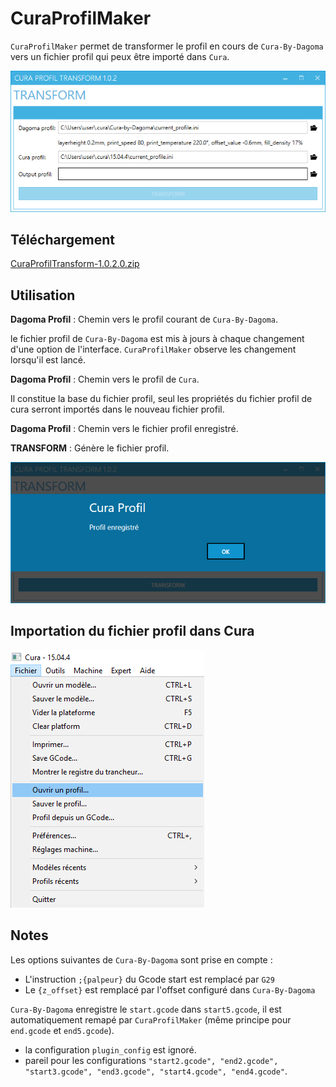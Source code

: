 # CuraProfilMaker

`CuraProfilMaker` permet de transformer le profil en cours de `Cura-By-Dagoma` vers un fichier profil qui peux être importé dans `Cura`.

![](docs/assets/screenshot_cura_profil_transform.png)

## Téléchargement ##

[CuraProfilTransform-1.0.2.0.zip](dist/CuraProfilTransform-1.0.2.0.zip)

## Utilisation ##

**Dagoma Profil** : Chemin vers le profil courant de `Cura-By-Dagoma`.

le fichier profil de `Cura-By-Dagoma` est mis à jours à chaque changement d'une option de l'interface.
`CuraProfilMaker` observe les changement lorsqu'il est lancé.

**Dagoma Profil** : Chemin vers le profil de `Cura`.

Il constitue la base du fichier profil, seul les propriétés du fichier profil de cura serront importés dans le nouveau fichier profil.

**Dagoma Profil** : Chemin vers le fichier profil enregistré.

**TRANSFORM** : Génère le fichier profil. 

![](docs/assets/screenshot_cura_profil_transform_save.png)

## Importation du fichier profil dans Cura ##

![](docs/assets/Cura_load_profile.png)

## Notes  ##

Les options suivantes de `Cura-By-Dagoma` sont prise en compte :

- L'instruction `;{palpeur}` du Gcode start est remplacé par `G29`
- Le `{z_offset}` est remplacé par l'offset configuré dans `Cura-By-Dagoma`


`Cura-By-Dagoma` enregistre le `start.gcode` dans `start5.gcode`, il est automatiquement remapé par `CuraProfilMaker` (même principe pour `end.gcode` et `end5.gcode`).


- la configuration `plugin_config` est ignoré.
- pareil pour les configurations `"start2.gcode", "end2.gcode", "start3.gcode", "end3.gcode", "start4.gcode", "end4.gcode"`.